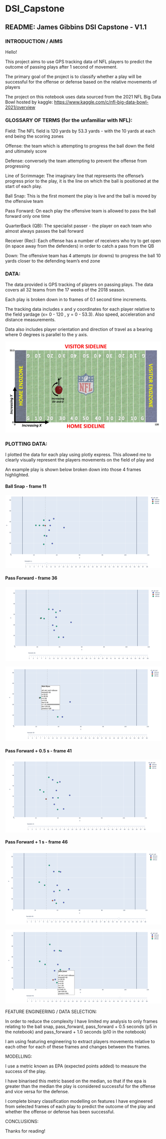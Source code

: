 # DSI_Capstone

## README: James Gibbins DSI Capstone - V1.1

### INTRODUCTION / AIMS

Hello!

This project aims to use GPS tracking data of NFL players to predict the outcome of passing plays after 1 second of movement.

The primary goal of the project is to classify whether a play will be successful for the offense or defense based on the relative movements of players 

The project on this notebook uses data sourced from the 2021 NFL Big Data Bowl hosted by kaggle:
https://www.kaggle.com/c/nfl-big-data-bowl-2021/overview


### GLOSSARY OF TERMS (for the unfamiliar with NFL):

Field: The NFL field is 120 yards by 53.3 yards - with the 10 yards at each end being the scoring zones

Offense: the team which is attempting to progress the ball down the field and ultimately score

Defense: conversely the team attempting to prevent the offense from progressing

Line of Scrimmage: The imaginary line that represents the offense’s progress prior to the play, it is the line on which the ball is positioned at the start of each play.

Ball Snap: This is the first moment the play is live and the ball is moved by the offensive team

Pass Forward: On each play the offensive team is allowed to pass the ball forward only one time

QuarterBack (QB): The specialist passer - the player on each team who almost always passes the ball forward

Receiver (Rec): Each offense has a number of receivers who try to get open (in space away from the defenders) in order to catch a pass from the QB

Down: The offensive team has 4 attempts (or downs) to progress the ball 10 yards closer to the defending team’s end zone

### DATA:

The data provided is GPS tracking of players on passing plays. The data covers all 32 teams from the 17 weeks of the 2018 season. 

Each play is broken down in to frames of 0.1 second time increments. 

The tracking data includes x and y coordinates for each player relative to the field yardage (x= 0 - 120 , y = 0 - 53.3). Also speed, acceleration and distance measurements.

Data also includes player orientation and direction of travel as a bearing where 0 degrees is parallel to the y axis. 

![](images/A.png)


### PLOTTING DATA:

I plotted the data for each play using plotly express. This allowed me to clearly visually represent the players movements on the field of play and 

An example play is shown below broken down into those 4 frames highlighted. 

#### Ball Snap - frame 11

![](images/p1_bs_f11.png)


#### Pass Forward - frame 36

![](images/p1_pf_f36.png)

![](images/p1_pf_36_inf.png)

#### Pass Forward + 0.5 s - frame 41

![](images/p1_p5_41.png)

#### Pass Forward + 1 s - frame 46

![](images/p1_p10_46.png)

![](images/p1_p10_46_inf.png)













FEATURE ENGINEERING / DATA SELECTION:

In order to reduce the complexity I have limited my analysis to only frames relating to the ball snap, pass_forward, pass_forward + 0.5 seconds (p5 in the notebook) and pass_forward + 1.0 seconds (p10 in the notebook)

I am using featuring engineering to extract players movements relative to each other for each of these frames and changes between the frames.
 
MODELLING:

I use a metric known as EPA (expected points added) to measure the success of the play.

I have binarised this metric based on the median, so that if the epa is greater than the median the play is considered successful for the offense and vice versa for the defense.

I complete binary classification modelling on features I have engineered from selected frames of each play to predict the outcome of the play and whether the offense or defense has been successful.

CONCLUSIONS:

Thanks for reading!
